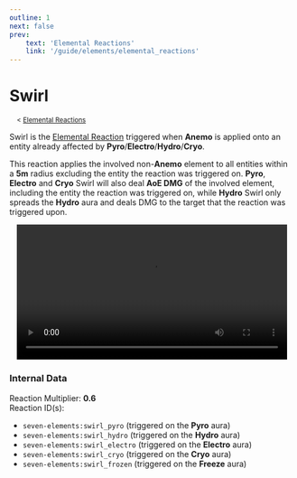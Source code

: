 ```yaml
---
outline: 1
next: false
prev:
    text: 'Elemental Reactions'
    link: '/guide/elements/elemental_reactions'
---
```


# Swirl
<sup>&nbsp; &nbsp; < [Elemental Reactions](../elemental_reactions.md)</sup>

Swirl is the [Elemental Reaction](../elemental_reactions.md) triggered when <span class="anemo">**Anemo**</span> is applied onto an entity already affected by <span class="pyro">**Pyro**</span>/<span class="electro">**Electro**</span>/<span class="hydro">**Hydro**</span>/<span class="cryo">**Cryo**</span>.

This reaction applies the involved non-<span class="anemo">**Anemo**</span> element to all entities within a **5m** radius excluding the entity the reaction was triggered on. <span class="pyro">**Pyro**</span>, <span class="electro">**Electro**</span> and <span class="cryo">**Cryo**</span> Swirl will also deal **AoE DMG** of the involved element, including the entity the reaction was triggered on, while <span class="hydro">**Hydro**</span> Swirl only spreads the <span class="hydro">**Hydro**</span> aura and deals DMG to the target that the reaction was triggered upon.

<div align="center">
	<video width="95%" height="auto" controls>
		<source src="../../media/elemental_reactions/swirl.mp4" type="video/mp4">
		Your browser does not support the video tag.
	</video>
</div>

### Internal Data

Reaction Multiplier: **0.6**  
Reaction ID(s): 

- `seven-elements:swirl_pyro` (triggered on the <span class="pyro">**Pyro**</span> aura)
- `seven-elements:swirl_hydro` (triggered on the <span class="hydro">**Hydro**</span> aura)
- `seven-elements:swirl_electro` (triggered on the <span class="electro">**Electro**</span> aura)
- `seven-elements:swirl_cryo` (triggered on the <span class="cryo">**Cryo**</span> aura)
- `seven-elements:swirl_frozen` (triggered on the <span class="cryo">**Freeze**</span> aura) 
